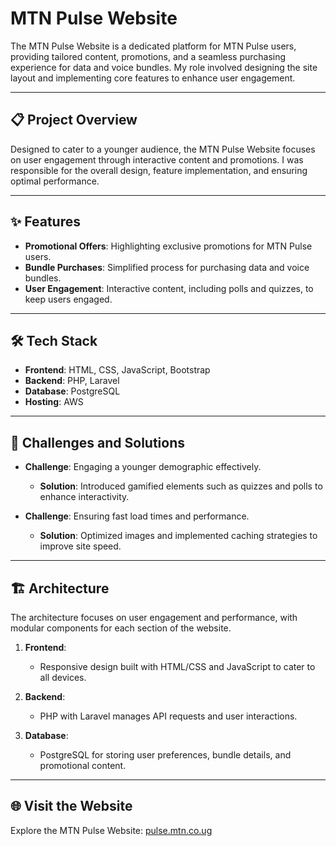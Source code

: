 # MTN Pulse Website

The MTN Pulse Website is a dedicated platform for MTN Pulse users, providing tailored content, promotions, and a seamless purchasing experience for data and voice bundles. My role involved designing the site layout and implementing core features to enhance user engagement.

---

## 📋 Project Overview
Designed to cater to a younger audience, the MTN Pulse Website focuses on user engagement through interactive content and promotions. I was responsible for the overall design, feature implementation, and ensuring optimal performance.

---

## ✨ Features
- **Promotional Offers**: Highlighting exclusive promotions for MTN Pulse users.
- **Bundle Purchases**: Simplified process for purchasing data and voice bundles.
- **User Engagement**: Interactive content, including polls and quizzes, to keep users engaged.

---

## 🛠️ Tech Stack
- **Frontend**: HTML, CSS, JavaScript, Bootstrap
- **Backend**: PHP, Laravel
- **Database**: PostgreSQL
- **Hosting**: AWS

---

## 🚧 Challenges and Solutions
- **Challenge**: Engaging a younger demographic effectively.
  - **Solution**: Introduced gamified elements such as quizzes and polls to enhance interactivity.

- **Challenge**: Ensuring fast load times and performance.
  - **Solution**: Optimized images and implemented caching strategies to improve site speed.

---

## 🏗️ Architecture
The architecture focuses on user engagement and performance, with modular components for each section of the website.

1. **Frontend**:
   - Responsive design built with HTML/CSS and JavaScript to cater to all devices.

2. **Backend**:
   - PHP with Laravel manages API requests and user interactions.

3. **Database**:
   - PostgreSQL for storing user preferences, bundle details, and promotional content.

---

## 🌐 Visit the Website
Explore the MTN Pulse Website: [pulse.mtn.co.ug](https://pulse.mtn.co.ug/)
